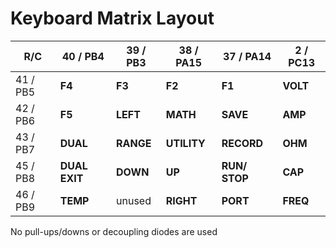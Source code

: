 Keyboard Matrix Layout
===


R/C		| 40 / PB4	| 39 / PB3	| 38 / PA15	| 37 / PA14	| 2 / PC13
--------|-----------|-----------|-----------|-----------|-----------
41 / PB5|	__F4__	| __F3__	| __F2__	| __F1__	| __VOLT__
42 / PB6| __F5__	| __LEFT__	| __MATH__	| __SAVE__	| __AMP__
43 / PB7| __DUAL__	| __RANGE__	| __UTILITY__ | __RECORD__ | __OHM__
45 / PB8| __DUAL EXIT__ | __DOWN__ | __UP__	| __RUN/ STOP__ | __CAP__
46 / PB9| __TEMP__	| unused		| __RIGHT__	| __PORT__	| __FREQ__

No pull-ups/downs or decoupling diodes are used

